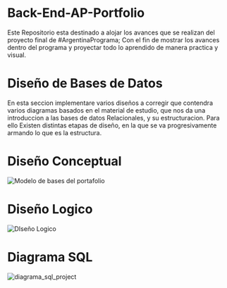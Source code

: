 # Back-End-AP-Portfolio

 Este Repositorio esta destinado a alojar los avances que se realizan del proyecto final de #ArgentinaPrograma;
 Con el fin de mostrar los avances dentro del programa y proyectar todo lo aprendido de manera practica y visual.
 
# Diseño de Bases de Datos
En esta seccion implementare varios diseños a corregir que contendra varios diagramas basados en el material de estudio,
que nos da una introduccion a las bases de datos Relacionales, y su estructuracion.
 Para ello Existen distintas etapas de diseño, en la que se va progresivamente armando lo que es la estructura.
 
# Diseño Conceptual
 
 ![Modelo de bases del portafolio](https://user-images.githubusercontent.com/114126710/228668993-951ef8fb-96ac-4dfd-8166-455f141a3d6e.png)

# Diseño Logico

 ![DIseño Logico](https://user-images.githubusercontent.com/114126710/228673178-0c280e37-91d7-4f74-ae86-675488f9fb48.png)

# Diagrama SQL

 ![diagrama_sql_project](https://user-images.githubusercontent.com/114126710/229004866-a594c3fc-e3fd-4d50-82bf-9cf5d679a307.png)

